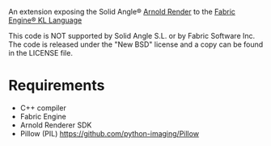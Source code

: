 An extension exposing the Solid Angle® [Arnold Render](https://www.solidangle.com/arnold/) to the [Fabric Engine® KL Language](http://fabricengine.com/splice/kernel-language-kl/)

This code is NOT supported by Solid Angle S.L. or by Fabric Software Inc. The code is released under the "New BSD" license and a copy can be found in the LICENSE file.

Requirements
=

* C++ compiler
* Fabric Engine
* Arnold Renderer SDK
* Pillow (PIL) https://github.com/python-imaging/Pillow

